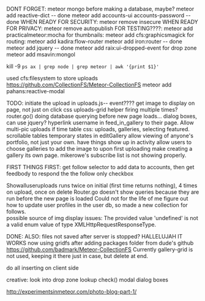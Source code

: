 DONT FORGET:
meteor mongo before making a database, maybe?
meteor add reactive-dict -- done
meteor add accounts-ui accounts-password -- done
WHEN READY FOR SECURITY: meteor remove insecure
WHEN READY FOR PRIVACY:  meteor remove autopublish
FOR TESTING????: meteor add practicalmeteor:mocha
for thumbnails: meteor add cfs:graphicsmagick
for routing: meteor add kadira:flow-router
meteor add iron:router -- done
meteor add jquery -- done
meteor add raix:ui-dropped-event for drop zone
meteor add msavin:mongol


kill -9 `ps ax | grep node | grep meteor | awk '{print $1}'`


used cfs:filesystem to store uploads https://github.com/CollectionFS/Meteor-CollectionFS
meteor add pahans:reactive-modal

TODO:
initiate the upload in uploads.js-- event????
get image to display on page, not just on click
css
uploads-grid helper firing multiple times?
router.go() doing database querying before new page loads...
dialog boxes, can use jquery?
hyperlink username in feed_in_gallery to their page.
Allow multi-pic uploads if time
table css: uploads, galleries, selecting featured.
scrollable tables
temporary states in editGallery
allow viewing of anyone's portfolio, not just your own.
have things show up in activity
allow users to choose galleries to add the image to upon first uploading
make creating a gallery its own page.
mikerowe's subscribe list is not showing properly.
	
FIRST THINGS FIRST: get follow selector to add data to accounts,
then get feedbody to respond the the follow only checkbox
	
	
Showalluseruploads runs twice on initial (first time returns nothing),
	4 times on upload, once on delete
Router.go doesn't show queries because they are run before the new page is loaded
Could not for the life of me figure out how to update user profiles in the user db, so made a new collection for follows.	
possible source of img display issues: The provided value 'undefined' is not a valid enum value of type XMLHttpRequestResponseType.
	
DONE:
	ALSO: files not saved after server is stopped?
	HALLELUJAH IT WORKS now using gridfs after adding packages folder from dude's github https://github.com/badmark/Meteor-CollectionFS
	Currently gallery-grid is not used, keeping it there just in case, but delete at end.

do all inserting on client side



creative:
look into drop zone
lookup check()
modal dialog boxes

http://experimentsinmeteor.com/photo-blog-part-1/